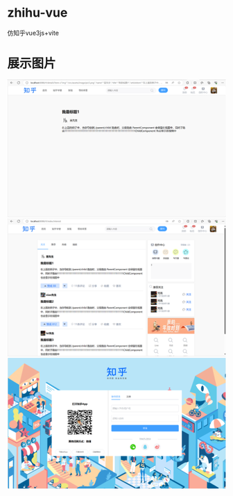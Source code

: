 # zhihu-vue
仿知乎vue3js+vite
# 展示图片
![img1](https://github.com/ren2112/zhihu-vue/blob/main/%E5%B1%95%E7%A4%BA%E5%9B%BE%E7%89%87/img1.png)
![img2](https://github.com/ren2112/zhihu-vue/blob/main/%E5%B1%95%E7%A4%BA%E5%9B%BE%E7%89%87/img2.png)
![img3](https://github.com/ren2112/zhihu-vue/blob/main/%E5%B1%95%E7%A4%BA%E5%9B%BE%E7%89%87/img3.png)
